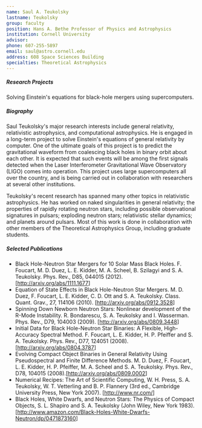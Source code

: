 ```yaml
---
name: Saul A. Teukolsky
lastname: Teukolsky
group: faculty
position: Hans A. Bethe Professor of Physics and Astrophysics
institution: Cornell University
advisor:
phone: 607-255-5897
email: saul@astro.cornell.edu
address: 608 Space Sciences Building
specialties: Theoretical Astrophysics
---
```


##### Research Projects

Solving Einstein's equations for black-hole mergers using supercomputers.

##### Biography

Saul Teukolsky's major research interests include general relativity, relativistic astrophysics, and
computational astrophysics. He is engaged in a long-term project to solve Einstein's equations of
general relativity by computer. One of the ultimate goals of this project is to predict the
gravitational waveform from coalescing black holes in binary orbit about each other. It is expected
that such events will be among the first signals detected when the Laser Interferometer
Gravitational Wave Observatory (LIGO) comes into operation. This project uses large supercomputers
all over the country, and is being carried out in collaboration with researchers at several other
institutions.

Teukolsky's recent research has spanned many other topics in relativistic astrophysics. He has
worked on naked singularities in general relativity; the properties of rapidly rotating neutron
stars, including possible observational signatures in pulsars; exploding neutron stars; relativistic
stellar dynamics; and planets around pulsars. Most of this work is done in collaboration with other
members of the Theoretical Astrophysics Group, including graduate students.

##### Selected Publications

<ul>
<li>Black Hole-Neutron Star Mergers for 10 Solar Mass Black Holes. F. Foucart, M. D. Duez, L. E.
Kidder, M. A. Scheel, B. Szilagyi and S. A. Teukolsky. Phys. Rev., D85, 044015 (2012). [<a
href="http://arxiv.org/abs/1111.1677" target="_blank">http://arxiv.org/abs/1111.1677</a>]</li>
<li>Equation of State Effects in Black Hole-Neutron Star Mergers. M. D. Duez, F. Foucart, L. E.
Kidder, C. D. Ott and S. A.  Teukolsky. Class. Quant. Grav., 27, 114106 (2010). [<a
href="http://arxiv.org/abs/0912.3528" target="_blank">http://arxiv.org/abs/0912.3528</a>]</li>
<li>Spinning Down Newborn Neutron Stars: Nonlinear development of the R-Mode Instability. R.
Bondarescu, S. A. Teukolsky and I. Wasserman. Phys. Rev., D79, 104003 (2009). [<a
href="http://arxiv.org/abs/0809.3448" target="_blank">http://arxiv.org/abs/0809.3448</a>]</li>
<li>Initial Data for Black Hole-Neutron Star Binaries: A Flexible, High-Accuracy Spectral Method. F.
Foucart, L. E. Kidder, H. P. Pfeiffer and S. A. Teukolsky. Phys. Rev., D77, 124051 (2008). [<a
href="http://arxiv.org/abs/0804.3787" target="_blank">http://arxiv.org/abs/0804.3787</a>]</li>
<li>Evolving Compact Object Binaries in General Relativity Using Pseudospectral and Finite
Difference Methods. M. D. Duez, F. Foucart, L. E. Kidder, H. P. Pfeiffer, M. A. Scheel and S. A.
Teukolsky. Phys. Rev., D78, 104015 (2008).[<a href="http://arxiv.org/abs/0809.0002"
target="_blank">http://arxiv.org/abs/0809.0002</a>]</li>
<li>Numerical Recipes: The Art of Scientific Computing, W. H. Press, S. A. Teukolsky, W. T.
Vetterling and B. P. Flannery (3rd ed., Cambridge University Press, New York 2007). [<a
href="http://www.nr.com/" target="_blank">http://www.nr.com/</a>]</li>
<li>Black Holes, White Dwarfs, and Neutron Stars: The Physics of Compact Objects, S. L. Shapiro and
S. A. Teukolsky (John Wiley, New York 1983). [<a href="http://www.amazon.com/Black-Holes-White-
Dwarfs-Neutron/dp/0471873160" target="_blank">http://www.amazon.com/Black-Holes-White-Dwarfs-
Neutron/dp/0471873160</a>]</li>
</ul>
